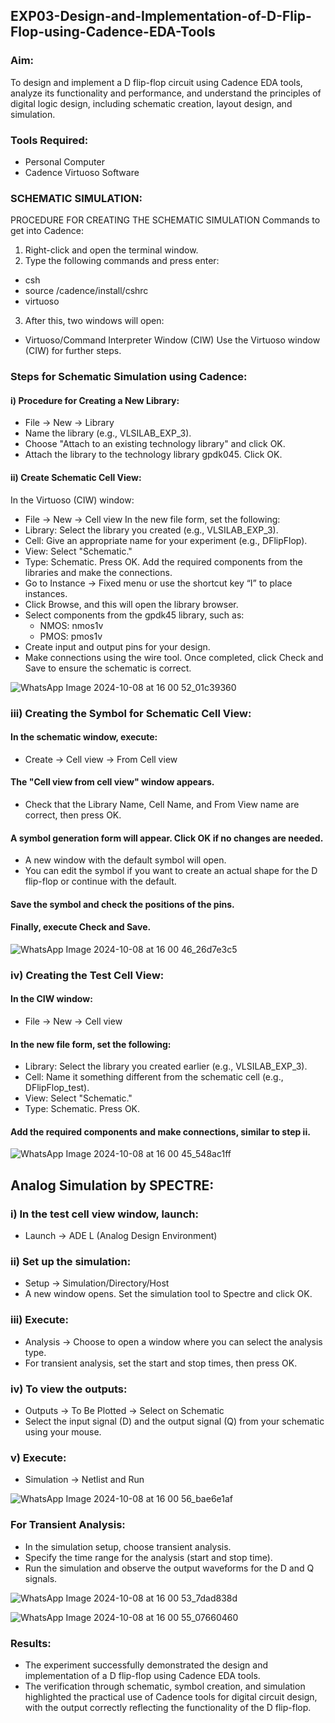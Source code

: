 ## EXP03-Design-and-Implementation-of-D-Flip-Flop-using-Cadence-EDA-Tools

### Aim:
To design and implement a D flip-flop circuit using Cadence EDA tools, analyze its functionality and performance, and understand the principles of digital logic design, including schematic creation, layout design, and simulation.

### Tools Required:
- Personal Computer
- Cadence Virtuoso Software
### SCHEMATIC SIMULATION:
PROCEDURE FOR CREATING THE SCHEMATIC SIMULATION
Commands to get into Cadence:

1. Right-click and open the terminal window.
2. Type the following commands and press enter:
  - csh
  - source /cadence/install/cshrc
  - virtuoso
3. After this, two windows will open:

  - Virtuoso/Command Interpreter Window (CIW)
Use the Virtuoso window (CIW) for further steps.

### Steps for Schematic Simulation using Cadence:
#### i) Procedure for Creating a New Library:
  - File → New → Library
  - Name the library (e.g., VLSILAB_EXP_3).
  - Choose "Attach to an existing technology library" and click OK.
  - Attach the library to the technology library gpdk045. Click OK.
    
#### ii) Create Schematic Cell View:
 In the Virtuoso (CIW) window:
  - File → New → Cell view
 In the new file form, set the following:
  - Library: Select the library you created (e.g., VLSILAB_EXP_3).
  - Cell: Give an appropriate name for your experiment (e.g., DFlipFlop).
  - View: Select "Schematic."
  - Type: Schematic. Press OK.
 Add the required components from the libraries and make the connections.
  - Go to Instance → Fixed menu or use the shortcut key “I” to place instances.
  - Click Browse, and this will open the library browser.
  - Select components from the gpdk45 library, such as:
       + NMOS: nmos1v
       + PMOS: pmos1v
  - Create input and output pins for your design.
  - Make connections using the wire tool.
  Once completed, click Check and Save to ensure the schematic is correct.

![WhatsApp Image 2024-10-08 at 16 00 52_01c39360](https://github.com/user-attachments/assets/40a31b50-2d78-42d5-ac18-544c7c52d3a9)

### iii) Creating the Symbol for Schematic Cell View:
#### In the schematic window, execute:
  - Create → Cell view → From Cell view
#### The "Cell view from cell view" window appears.
  - Check that the Library Name, Cell Name, and From View name are correct, then press OK.
#### A symbol generation form will appear. Click OK if no changes are needed.
  - A new window with the default symbol will open.
  - You can edit the symbol if you want to create an actual shape for the D flip-flop or continue with the default.
#### Save the symbol and check the positions of the pins.
#### Finally, execute Check and Save.

![WhatsApp Image 2024-10-08 at 16 00 46_26d7e3c5](https://github.com/user-attachments/assets/5a5a6614-6594-4a69-b526-b44e7b3c433f)

### iv) Creating the Test Cell View:
#### In the CIW window:
  - File → New → Cell view
#### In the new file form, set the following:
 - Library: Select the library you created earlier (e.g., VLSILAB_EXP_3).
 - Cell: Name it something different from the schematic cell (e.g., DFlipFlop_test).
 - View: Select "Schematic."
 - Type: Schematic. Press OK.
#### Add the required components and make connections, similar to step ii.

![WhatsApp Image 2024-10-08 at 16 00 45_548ac1ff](https://github.com/user-attachments/assets/439eead0-09f1-4ac0-831f-9a8c8e583062)

## Analog Simulation by SPECTRE:
### i) In the test cell view window, launch:
   - Launch → ADE L (Analog Design Environment)
### ii) Set up the simulation:
   - Setup → Simulation/Directory/Host
   - A new window opens. Set the simulation tool to Spectre and click OK.
### iii) Execute:
   - Analysis → Choose to open a window where you can select the analysis type.
   - For transient analysis, set the start and stop times, then press OK.
### iv) To view the outputs:
   - Outputs → To Be Plotted → Select on Schematic
   - Select the input signal (D) and the output signal (Q) from your schematic using your mouse.
###  v) Execute:
   - Simulation → Netlist and Run

![WhatsApp Image 2024-10-08 at 16 00 56_bae6e1af](https://github.com/user-attachments/assets/1cb32b56-7dce-42c3-bdb7-9302145bc9b7)

###  For Transient Analysis:
  - In the simulation setup, choose transient analysis.
  - Specify the time range for the analysis (start and stop time).
  - Run the simulation and observe the output waveforms for the D and Q signals.

![WhatsApp Image 2024-10-08 at 16 00 53_7dad838d](https://github.com/user-attachments/assets/5c2fcd58-2100-4e8c-953e-e9cd3f1d7d99)

![WhatsApp Image 2024-10-08 at 16 00 55_07660460](https://github.com/user-attachments/assets/ec6081b4-15eb-4cd5-829b-cc71e55e1e79)


### Results:
  + The experiment successfully demonstrated the design and implementation of a D flip-flop using Cadence EDA tools. 
  + The verification through schematic, symbol creation, and simulation highlighted the practical use of Cadence tools for digital circuit design, with the output correctly reflecting the functionality of the D flip-flop.
